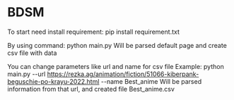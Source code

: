 # BDSM

To start need install requirement: pip install requirement.txt

By using command: python main.py 
Will be parsed default page and create csv file with data

You can change parameters like url and name for csv file
Example: python main.py --url https://rezka.ag/animation/fiction/51066-kiberpank-beguschie-po-krayu-2022.html --name Best_anime
Will be parsed information from that url, and created file Best_anime.csv
